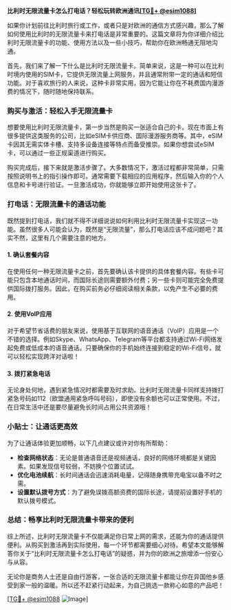 **比利时无限流量卡怎么打电话？轻松玩转欧洲通讯[[TG💪+ @esim1088](https://t.me/s/esim1088)]**

如果你计划前往比利时旅行或工作，或者只是对欧洲的通信方式感兴趣，那么了解如何使用比利时的无限流量卡来打电话是非常重要的。这篇文章将为你详细介绍比利时无限流量卡的功能、使用方法以及一些小技巧，帮助你在欧洲畅通无阻地沟通。

首先，我们来了解一下什么是比利时无限流量卡。简单来说，这是一种可以在比利时境内使用的SIM卡，它提供无限流量上网服务，并且通常附带一定的通话和短信功能。对于喜欢旅行的人来说，这种卡非常实用，因为它能让你在不耗费国内漫游费的情况下，随时随地保持联系。

### **购买与激活：轻松入手无限流量卡**

想要使用比利时无限流量卡，第一步当然是购买一张适合自己的卡。现在市面上有很多提供这类服务的公司，比如eSIM卡供应商、国际漫游服务商等。其中，eSIM卡因其无需实体卡槽、支持多设备连接等特点而备受推崇。如果你想尝试eSIM卡，可以通过一些正规渠道进行购买。

购买完成后，接下来就是激活步骤了。大多数情况下，激活过程都非常简单，只需按照说明书上的指引操作即可。通常需要下载相应的应用程序，然后输入你的个人信息和卡号进行验证。一旦激活成功，你就能够立即开始使用这张卡了。

### **打电话：无限流量卡的通话功能**

既然提到打电话，我们就不得不详细说说如何利用比利时无限流量卡实现这一功能。虽然很多人可能会认为，既然是“无限流量”，那么打电话应该不成问题吧？其实不然，这里有几个需要注意的地方。

#### **1. 确认套餐内容**
在使用任何一种无限流量卡之前，首先要确认该卡提供的具体套餐内容。有些卡可能只包含本地通话时间，而国际长途则需要额外付费；另一些卡则可能完全免费提供国际拨打服务。因此，在购买前务必仔细阅读相关条款，以免产生不必要的费用。

#### **2. 使用VoIP应用**
对于希望节省话费的朋友来说，使用基于互联网的语音通话（VoIP）应用是一个不错的选择。例如Skype、WhatsApp、Telegram等平台都支持通过Wi-Fi网络发起免费或低成本的语音通话。只要确保你的手机始终连接到稳定的Wi-Fi信号，就可以轻松实现跨洋对话啦！

#### **3. 拨打紧急电话**
无论身处何地，遇到紧急情况时都需要及时求助。比利时无限流量卡同样支持拨打紧急号码如112（欧盟通用紧急呼叫号码），即使没有余额也可以正常使用。不过，在日常生活中还是要尽量避免长时间占用公共资源哦！

### **小贴士：让通话更高效**

为了让通话体验更加顺畅，以下几点建议或许对你有所帮助：

- **检查网络状态**：无论是普通语音还是视频通话，良好的网络环境都是关键因素。如果发现信号较弱，不妨换个位置试试。
- **优化电池续航**：长时间通话会迅速消耗电量，记得随身携带充电宝以备不时之需。
- **设置默认拨号方式**：为了避免误拨高额资费的国际长途，请提前设置好手机的默认拨号模式。

### **总结：畅享比利时无限流量卡带来的便利**

综上所述，比利时无限流量卡不仅能满足你日常上网的需求，还能为你的通话提供便利。从购买到激活再到实际使用，每一个环节都需要细心对待。希望本文能够解答你关于“比利时无限流量卡怎么打电话”的疑惑，并为你的欧洲之旅增添一份安心与从容。

无论你是商务人士还是自由行游客，一张合适的无限流量卡都能让你在异国他乡感受到家一般的温暖。所以还不赶紧行动起来，为自己挑选一款称心如意的产品吧！

[[TG💪+ @esim1088](https://t.me/s/esim1088) ![Image](https://i.postimg.cc/4NQfJmqS/Snipaste-2025-05-13-00-14-12.png)]